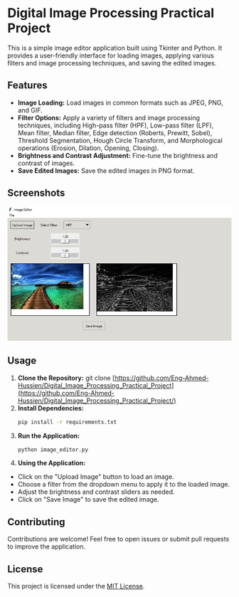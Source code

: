 # Digital Image Processing Practical Project

This is a simple image editor application built using Tkinter and Python. It provides a user-friendly interface for loading images, applying various filters and image processing techniques, and saving the edited images.

## Features

- **Image Loading:** Load images in common formats such as JPEG, PNG, and GIF.
- **Filter Options:** Apply a variety of filters and image processing techniques, including High-pass filter (HPF), Low-pass filter (LPF), Mean filter, Median filter, Edge detection (Roberts, Prewitt, Sobel), Threshold Segmentation, Hough Circle Transform, and Morphological operations (Erosion, Dilation, Opening, Closing).
- **Brightness and Contrast Adjustment:** Fine-tune the brightness and contrast of images.
- **Save Edited Images:** Save the edited images in PNG format.

## Screenshots
![Screenshot 1](screen.png)

## Usage

1. **Clone the Repository:**
   git clone [https://github.com/Eng-Ahmed-Hussien/Digital_Image_Processing_Practical_Project](https://github.com/Eng-Ahmed-Hussien/Digital_Image_Processing_Practical_Project/)
2. **Install Dependencies:**
   ```bash
   pip install -r requirements.txt
3. **Run the Application:**
   ```bash
   python image_editor.py

5. **Using the Application:**
  - Click on the "Upload Image" button to load an image.
  - Choose a filter from the dropdown menu to apply it to the loaded image.
  - Adjust the brightness and contrast sliders as needed.
  - Click on "Save Image" to save the edited image.

## Contributing
  Contributions are welcome! Feel free to open issues or submit pull requests to improve the application.

## License

This project is licensed under the [MIT License](LICENSE).

